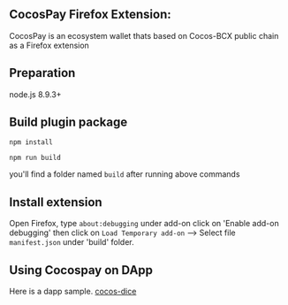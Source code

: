 ## CocosPay Firefox Extension:

CocosPay is an ecosystem wallet thats based on Cocos-BCX public chain as a Firefox extension

## Preparation
node.js 8.9.3+


## Build plugin package

```
npm install
```

```
npm run build
```

you'll find a folder named `build` after running above commands

## Install extension
Open Firefox, type `about:debugging` under add-on click on 'Enable add-on debugging' then click on `Load Temporary add-on` -->
Select file `manifest.json` under 'build' folder.


## Using Cocospay on DApp

Here is a dapp sample. [cocos-dice](https://github.com/Cocos-BCX/cocos-dice) 

